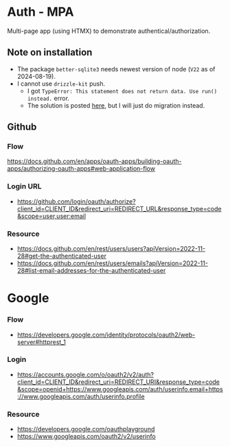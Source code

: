 # Auth - MPA

Multi-page app (using HTMX) to demonstrate authentical/authorization.

## Note on installation

- The package `better-sqlite3` needs newest version of node (`V22` as of 2024-08-19).
- I cannot use `drizzle-kit` push.
  - I got `TypeError: This statement does not return data. Use run() instead.` error.
  - The solution is posted [here](https://github.com/drizzle-team/drizzle-orm/issues/2623#issuecomment-2233946827), but I will just do migration instead.

## Github

### Flow

https://docs.github.com/en/apps/oauth-apps/building-oauth-apps/authorizing-oauth-apps#web-application-flow

### Login URL

- https://github.com/login/oauth/authorize?client_id=CLIENT_ID&redirect_uri=REDIRECT_URL&response_type=code&scope=user,user:email

### Resource

- https://docs.github.com/en/rest/users/users?apiVersion=2022-11-28#get-the-authenticated-user
- https://docs.github.com/en/rest/users/emails?apiVersion=2022-11-28#list-email-addresses-for-the-authenticated-user

# Google

### Flow

- https://developers.google.com/identity/protocols/oauth2/web-server#httprest_1

### Login

- https://accounts.google.com/o/oauth2/v2/auth?client_id=CLIENT_ID&redirect_uri=REDIRECT_URI&response_type=code&scope=openid+https://www.googleapis.com/auth/userinfo.email+https://www.googleapis.com/auth/userinfo.profile

### Resource

- https://developers.google.com/oauthplayground
- https://www.googleapis.com/oauth2/v2/userinfo
